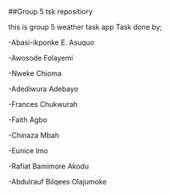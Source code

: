 ##Group 5 tsk repositiory

this is group 5 weather task app 
Task done by;

-Abasi-ikponke E. Asuquo

-Awosode Folayemi

-Nweke Chioma

-Adediwura Adebayo

-Frances Chukwurah

-Faith Agbo

-Chinaza Mbah

-Eunice Imo

-Rafiat Bamimore Akodu


-Abdulrauf Bilqees Olajumoke
